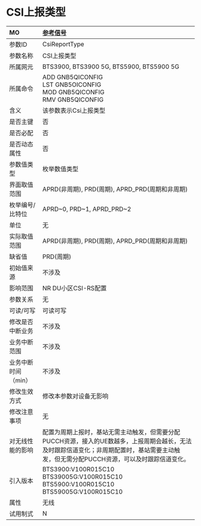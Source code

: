 # CSI上报类型<table><thread><tr><th align = "left">MO</th><th align = "left"><a href = "index.html#CSI上报类型-7">参考信号</a></td></tr></thread><tbody><tr><td>参数ID</td><td>CsiReportType</td></tr><tr><td>参数名称</td><td>CSI上报类型</td></tr><tr><td>所属网元</td><td>BTS3900, BTS3900 5G, BTS5900, BTS5900 5G</td></tr><tr><td>所属命令</td><td>ADD GNB5QICONFIG<br>LST GNB5OICONFIG<br>MOD GNB5QICONFIG<br>RMV GNB5QICONFIG</td></tr><tr><td>含义</td><td>该参数表示Csi上报类型</td></tr><tr><td>是否主键</td><td>否</td></tr><tr><td>是否必配</td><td>否</td></tr><tr><td>是否动态属性</td><td>否</td></tr><tr><td>参数值类型</td><td>枚举数值类型</td></tr><tr><td>界面取值范围</td><td>APRD(非周期), PRD(周期),
APRD_PRD(周期和非周期)</td></tr><tr><td>枚举编号/比特位</td><td>APRD~0, 
PRD~1,
APRD_PRD~2</td></tr><tr><td>单位</td><td>无</td></tr><tr><td>实际取值范围</td><td>APRD(非周期), PRD(周期),
APRD_PRD(周期和非周期)</td></tr><tr><td>缺省值</td><td>PRD(周期)</td></tr><tr><td>初始值来源</td><td>不涉及</td></tr><tr><td>影响范围</td><td>NR DU小区CSI-RS配置</td></tr><tr><td>参数关系</td><td>无</td></tr><tr><td>可读/可写</td><td>可读可写</td></tr><tr><td>修改是否中断业务</td><td>不涉及</td></tr><tr><td>业务中断范围</td><td>不涉及</td></tr><tr><td>业务中断时间（min）</td><td>不涉及</td></tr><tr><td>修改生效方式</td><td>修改本参数对设备无影响</td></tr><tr><td>修改注意事项</td><td>无</td></tr><tr><td>对无线性能的影响</td><td>配置为周期上报时，基站无需主动触发，但需要分配PUCCH资源，接入的UE数越多，上报周期会越长，无法及时跟踪信道变化；非周期配置时，基站需要主动触发，但无需分配PUCCH资源，可以及时跟踪信道变化。</td></tr><tr><td>引入版本</td><td>BTS3900:V100R015C10<br>BTS39005G:V100R015C10<br>BTS5900:V100R015C10<br>BTS59005G:V100R015C10</td></tr><tr><td>属性</td><td>无线</td></tr><tr><td>试用制式</td><td>N</td></tr></tbody></table>